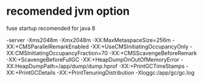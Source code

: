 # recomended jvm option
fuse startup recomended for java 8 

-server -Xms2048m -Xmx2048m -XX:MaxMetaspaceSize=256m -XX:+CMSParallelRemarkEnabled -XX:+UseCMSInitiatingOccupancyOnly -XX:CMSInitiatingOccupancyFraction=70 -XX:+CMSScavengeBeforeRemark -XX:+ScavengeBeforeFullGC -XX:+HeapDumpOnOutOfMemoryError -XX:HeapDumpPath=/app/dump/dump.hprof -XX:+PrintGCTimeStamps -XX:+PrintGCDetails  -XX:+PrintTenuringDistribution  -Xloggc:/app/gc/gc.log
